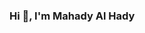 ### Hi 👋, I'm Mahady Al Hady

<!--
**mahadyalhady/mahadyalhady** is a ✨ _special_ ✨ repository because its `README.md` (this file) appears on your GitHub profile.

Here are some ideas to get you started:

- 🔭 I’m currently working on ...
- 🌱 I’m currently learning ...
- 👯 I’m looking to collaborate on ...
- 🤔 I’m looking for help with ...
- 💬 Ask me about ...
- 📫 How to reach me **mahady426@gmail.com**
- 😄 Pronouns: ...
- ⚡ Fun fact: ...
-->
